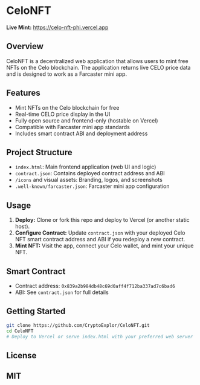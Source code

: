 # CeloNFT

**Live Mint:** https://celo-nft-phi.vercel.app

## Overview

CeloNFT is a decentralized web application that allows users to mint free NFTs on the Celo blockchain. The application returns live CELO price data and is designed to work as a Farcaster mini app.

## Features

- Mint NFTs on the Celo blockchain for free
- Real-time CELO price display in the UI
- Fully open source and frontend-only (hostable on Vercel)
- Compatible with Farcaster mini app standards
- Includes smart contract ABI and deployment address

## Project Structure

- `index.html`: Main frontend application (web UI and logic)
- `contract.json`: Contains deployed contract address and ABI
- `/icons` and visual assets: Branding, logos, and screenshots
- `.well-known/farcaster.json`: Farcaster mini app configuration

## Usage

1. **Deploy:** Clone or fork this repo and deploy to Vercel (or another static host).
2. **Configure Contract:** Update `contract.json` with your deployed Celo NFT smart contract address and ABI if you redeploy a new contract.
3. **Mint NFT:** Visit the app, connect your Celo wallet, and mint your unique NFT.

## Smart Contract

- Contract address: `0x839a2b984db48c69d0aff4f712ba337ad7c6bad6`
- ABI: See `contract.json` for full details

## Getting Started

```bash
git clone https://github.com/CryptoExplor/CeloNFT.git
cd CeloNFT
# Deploy to Vercel or serve index.html with your preferred web server
```

## License

MIT
---
